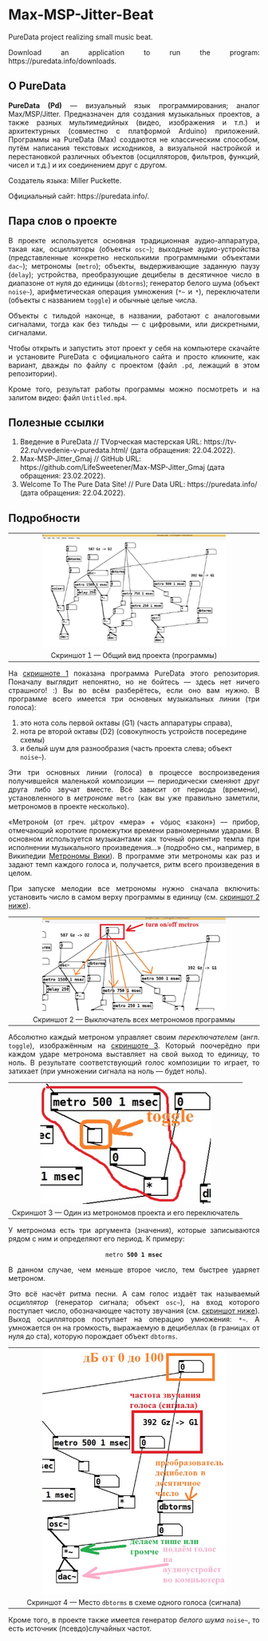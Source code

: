 <h1> Max-MSP-Jitter-Beat </h1>
 <p align="justify">PureData project realizing small music beat.</p>
 <p align="justify">Download an application to run the program: https://puredata.info/downloads.</p>

<h2>О PureData</h2>
<p align="justify"><b>PureData (Pd)</b> — визуальный язык программирования; аналог Max/MSP/Jitter. Предназначен для создания музыкальных проектов, а также разных мультимедийных (видео, изображения и т.п.) и архитектурных (совместно с платформой Arduino) приложений. Программы на PureData (Max) создаются не классическим способом, путём написания текстовых исходников, а визуальной настройкой и перестановкой различных объектов (осцилляторов, фильтров, функций, чисел и т.д.) и их соединением друг с другом.</p>

<p align="justify">Создатель языка: Miller Puckette.</p>
<p align="justify">Официальный сайт: https://puredata.info/.</p>

<h2>Пара слов о проекте</h2>
<p align="justify">В проекте используется основная традиционная аудио-аппаратура, такая как, осцилляторы (объекты <code>osc~</code>); выходные аудио-устройства (представленные конкретно несколькими программными объектами <code>dac~</code>); метрономы (<code>metro</code>); объекты, выдерживающие заданную паузу (<code>delay</code>); устройства, преобразующие децибелы в десятичное число в диапазоне от нуля до единицы (<code>dbtorms</code>); генератор белого шума (объект <code>noise~</code>), арифметическая операция умножения (<code>*~</code> и <code>*</code>), переключатели (объекты с названием <code>toggle</code>) и обычные целые числа.</p>

<p align="justify">Объекты с тильдой наконце, в названии, работают с аналоговыми сигналами, тогда как без тильды — с цифровыми, или дискретными, сигналами.</p>

<p align="justify">Чтобы открыть и запустить этот проект у себя на компьютере скачайте и установите PureData с официального сайта и просто кликните, как вариант, дважды по файлу с проектом (файл <code>.pd</code>, лежащий в этом репозитории).</p>

<p align="justify">Кроме того, результат работы программы можно посмотреть и на залитом видео: файл <code>Untitled.mp4</code>.</p>

<h2>Полезные ссылки</h2>
<p align="justify">
<ol>
 <li>Введение в PureData // TVорческая мастерская URL: https://tv-22.ru/vvedenie-v-puredata.html/ (дата обращения: 22.04.2022).</li>
 <li>Max-MSP-Jitter_Gmaj // GitHub URL: https://github.com/LifeSweetener/Max-MSP-Jitter_Gmaj (дата обращения: 23.02.2022).</li>
 <li>Welcome To The Pure Data Site! // Pure Data URL: https://puredata.info/ (дата обращения: 22.04.2022).</li>
</ol>
</p>

<h2>Подробности</h2>
<p align="justify"><table align="center" id="screen1"><tr><td align="center"><img src="img/screenshot.jpg" width="75%" height="100%" alt="Здесь показано Windows-окно текущего проекта PureData"></td></tr><tr><td align="center">Скриншот 1 — Общий вид проекта (программы)</td></tr></table></p>

<p align="justify">На <a href="#screen1">скришноте 1</a> показана программа PureData этого репозитория. Поначалу выглядит непонятно, но не бойтесь — здесь нет ничего страшного! :) Вы во всём разберётесь, если оно вам нужно. В программе всего имеется три основных музыкальных линии (три голоса):
 <ol>
  <li>это нота соль первой октавы (G1) (часть аппаратуры справа),</li>
  <li>нота ре второй октавы (D2) (совокупность устройств посередине схемы)</li>
  <li>и белый шум для разнообразия (часть проекта слева; объект <code>noise~</code>).</li>
</ol>
</p>

<p align="justify">Эти три основных линии (голоса) в процессе воспроизведения получившейся маленькой композиции — периодически сменяют друг друга либо звучат вместе. Всё зависит от периода (времени), установленного в <i>метрономе</i> <code>metro</code> (как вы уже правильно заметили, метрономов в проекте несколько).</p>

<p align="justify">«Метроно́м (от греч. μέτρον «мера» + νόμος «закон») — прибор, отмечающий короткие промежутки времени равномерными ударами. В основном используется музыкантами как точный ориентир темпа при исполнении музыкального произведения...» (подробно см., например, в Википедии <a href="https://ru.wikipedia.org/wiki/%D0%9C%D0%B5%D1%82%D1%80%D0%BE%D0%BD%D0%BE%D0%BC">Метрономы Вики</a>). В программе эти метрономы как раз и задают темп каждого голоса и, получается, ритм всего произведения в целом.</p>

<p align="justify">При запуске мелодии все метрономы нужно сначала включить: установить число в самом верху программы в единицу (см. <a href="#screen2">скриншот 2 ниже</a>).</p>

<p align="justify"><table align="center" id="screen2"><tr><td align="center"><img src="img/metros.jpg" width="75%" height="100%" alt="Здесь конкретно изображён этот самый выключатель"></td></tr><tr><td align="center">Скриншот 2 — Выключатель всех метрономов программы</td></tr></table></p>

<p align="justify">Абсолютно каждый метроном управляет своим <i>переключателем</i> (англ. <code>toggle</code>), изображённым на <a href="#screen3">скриншоте 3</a>. Который поочерёдно при каждом ударе метронома выставляет на свой выход то единицу, то ноль. В результате соответствующий голос композиции то играет, то затихает (при умножении сигнала на ноль — будет ноль).</p>

<p align="justify"><table align="center" id="screen3"><tr><td align="center"><img src="img/toggle.jpg" width="75%" height="100%" alt="Здесь для примера крупным планом изображён метроном и его переключатель"></td></tr><tr><td align="center">Скриншот 3 — Один из метрономов проекта и его переключатель</td></tr></table></p>

<p align="justify">У метронома есть три аргумента (значения), которые записываются рядом с ним и определяют его период. К примеру:</p>
<p align="center"><code>metro <b>500 1 msec</b></code></p>
<p align="justify">В данном случае, чем меньше второе число, тем быстрее ударяет метроном.</p>

<p align="justify">Это всё насчёт ритма песни. А сам голос издаёт так называемый <i>осциллятор</i> (генератор сигнала; объект <code>osc~</code>), на вход которого поступает число, обозначающее частоту звучания (см. <a href="#screen4">скриншот ниже</a>). Выход осцилляторов поступает на операцию умножения: <code>*~</code>. А умножается он на громкость, выражаемую в децибеллах (в границах от нуля до ста), которую порождает объект <code>dbtorms</code>.</p>

<p align="justify"><table align="center" id="screen4"><tr><td align="center"><img src="img/dbtorms.jpg" width="75%" height="100%" alt="Место dbtorms в схеме одного голоса (сигнала)"></td></tr><tr><td align="center">Скриншот 4 — Место <code>dbtorms</code> в схеме одного голоса (сигнала)</td></tr></table></p>

<p align="justify">Кроме того, в проекте также имеется генератор <i>белого шума</i> <code>noise~</code>, то есть источник (псевдо)случайных частот.</p>
